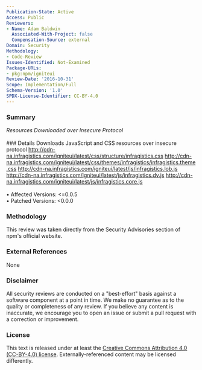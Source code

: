 ```yaml
---
Publication-State: Active
Access: Public
Reviewers:
- Name: Adam Baldwin
  Associated-With-Project: false
  Compensation-Source: external
Domain: Security
Methodology:
- Code-Review
Issues-Identified: Not-Examined
Package-URLs:
- pkg:npm/igniteui
Review-Date: '2016-10-31'
Scope: Implementation/Full
Schema-Version: '1.0'
SPDX-License-Identifier: CC-BY-4.0
---
```

### Summary
*Resources Downloaded over Insecure Protocol*<br><br>### Details
Downloads JavaScript and CSS resources over insecure protocol  http://cdn-na.infragistics.com/igniteui/latest/css/structure/infragistics.css http://cdn-na.infragistics.com/igniteui/latest/css/themes/infragistics/infragistics.theme.css http://cdn-na.infragistics.com/igniteui/latest/js/infragistics.lob.js http://cdn-na.infragistics.com/igniteui/latest/js/infragistics.dv.js http://cdn-na.infragistics.com/igniteui/latest/js/infragistics.core.js
<br><br>• Affected Versions: <=0.0.5
<br>• Patched Versions: <0.0.0
### Methodology
This review was taken directly from the Security Advisories section of npm's official website.
### External References
None
### Disclaimer
All security reviews are conducted on a "best-effort" basis against a software component at a point in time. We make no guarantee as to the quality or completeness of any review. If you believe any content is inaccurate, we encourage you to open an issue or submit a pull request with a correction or improvement.
### License
This text is released under at least the [Creative Commons Attribution 4.0 (CC-BY-4.0) license](https://creativecommons.org/licenses/by/4.0/legalcode.txt). Externally-referenced content may be licensed differently.
